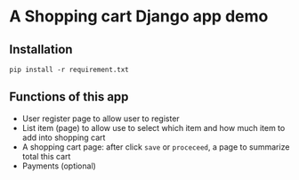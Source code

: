 # A Shopping cart Django app demo

## Installation

`pip install -r requirement.txt`

## Functions of this app

 - User register page to allow user to register
 -  List item (page) to allow use to select which item and how much item to add into shopping cart
 - A shopping cart page: after click `save` or `proceceed`, a page to summarize total this cart
 - Payments (optional)
